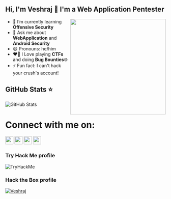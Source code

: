 ## Hi, I'm Veshraj 👋 I'm a Web Application Pentester 

<img src="https://c.tenor.com/rmmiikcfCs8AAAAi/hacker-hacker-man.gif" width=300 align="right" >

- 🌱 I’m currently learning **Offensive Security**
- 💬 Ask me about **WebApplication** and **Android Security** 
- 😄 Pronouns: he/him
- ❤️‍🔥 I Love playing **CTFs** and doing **Bug Bounties**🌐
- ⚡ Fun fact: I can't hack your crush's account!

<h2>GitHub Stats ⭐️ </h2>
<p><img src="https://github-readme-stats.vercel.app/api?username=V35HR4J&amp;show_icons=true" alt="GitHub Stats"></p>

# Connect with me on:
<p><a href="https://www.twitter.com/GhimireVeshraj"><img src="https://img.shields.io/badge/twitter-%231DA1F2.svg?&style=for-the-badge&logo=twitter&logoColor=white" height=25></a> <a href="https://www.linkedin.com/in/veshrajghimire"><img src="https://img.shields.io/badge/linkedin-%230077B5.svg?&style=for-the-badge&logo=linkedin&logoColor=white" height=25></a> <a href="https://www.instagram.com/notveshraj/"><img src="https://img.shields.io/badge/instagram-%23E4405F.svg?&style=for-the-badge&logo=instagram&logoColor=white" height=25></a> <a href="https://medium.com/@veshraj77"><img src="https://img.shields.io/badge/medium-%2312100E.svg?&style=for-the-badge&logo=medium&logoColor=white" height=25></a>


### Try Hack Me profile

<img src="https://tryhackme-badges.s3.amazonaws.com/veshraj.png" alt="TryHackMe">

### Hack the Box profile

[ ![Veshraj](https://www.hackthebox.eu/badge/image/201634)](https://www.hackthebox.eu/home/users/profile/201634)
